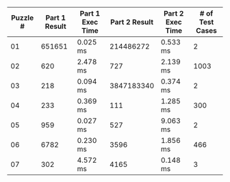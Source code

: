 <table>
<thead>
<tr><th>Puzzle #  </th><th>Part 1 Result  </th><th>Part 1 Exec Time  </th><th>Part 2 Result  </th><th>Part 2 Exec Time  </th><th># of Test Cases  </th></tr>
</thead>
<tbody>
<tr><td>01        </td><td>651651         </td><td>0.025 ms          </td><td>214486272      </td><td>0.533 ms          </td><td>2                </td></tr>
<tr><td>02        </td><td>620            </td><td>2.478 ms          </td><td>727            </td><td>2.139 ms          </td><td>1003             </td></tr>
<tr><td>03        </td><td>218            </td><td>0.094 ms          </td><td>3847183340     </td><td>0.374 ms          </td><td>2                </td></tr>
<tr><td>04        </td><td>233            </td><td>0.369 ms          </td><td>111            </td><td>1.285 ms          </td><td>300              </td></tr>
<tr><td>05        </td><td>959            </td><td>0.027 ms          </td><td>527            </td><td>9.063 ms          </td><td>2                </td></tr>
<tr><td>06        </td><td>6782           </td><td>0.230 ms          </td><td>3596           </td><td>1.856 ms          </td><td>466              </td></tr>
<tr><td>07        </td><td>302            </td><td>4.572 ms          </td><td>4165           </td><td>0.148 ms          </td><td>3                </td></tr>
</tbody>
</table>